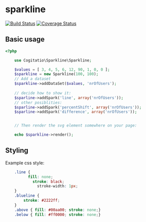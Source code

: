 sparkline
=========

[![Build Status](https://travis-ci.org/cogitatio/sparkline.png?branch=master)](https://travis-ci.org/cogitatio/sparkline)
[![Coverage Status](https://coveralls.io/repos/cogitatio/sparkline/badge.png)](https://coveralls.io/r/cogitatio/sparkline)


Basic usage
-----------

```php
<?php

    use Cogitatio\Sparkline\Sparkline;

    $values = [ 3, 4, 5, 6, 12, 90, 1, 0, 0 ];
    $sparkline = new Sparkline(100, 100);
    // Add a dataset
    $sparkline->addDataSet($values, 'nrOfUsers');
    
    // decide how to show it:
    $sparline->addSpark('line', array('nrOfUsers'));
    // other posiblities:
    $sparline->addSpark('percentShift', array('nrOfUsers'));
    $sparline->addSpark('difference', array('nrOfUsers'));


    // Then render the svg element somewhere on your page:

    echo $sparkline->render();

```    
Styling
-------
Example css style:

```css
    .line {
          fill: none;
            stroke: black;
              stroke-width: 1px;
    }
    .blueline {
        stroke: #2222ff;
    }
    .above { fill: #00aa00; stroke: none;}
    .below { fill: #ff0000; stroke: none;}

```
    

